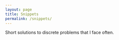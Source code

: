 ```yaml
---
layout: page
title: Snippets 
permalink: /snippets/
---
```


Short solutions to discrete problems that I face often.


